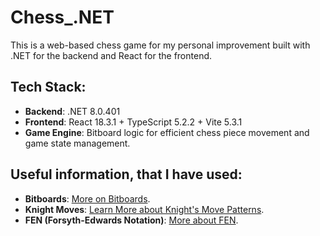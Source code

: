 # Chess_.NET
This is a web-based chess game for my personal improvement built with .NET for the backend and React for the frontend.

## Tech Stack:
- **Backend**: .NET 8.0.401
- **Frontend**: React 18.3.1 + TypeScript 5.2.2 + Vite 5.3.1
- **Game Engine**: Bitboard logic for efficient chess piece movement and game state management.

## Useful information, that I have used:
- **Bitboards**: [More on Bitboards](https://www.chessprogramming.org/Bitboards).
- **Knight Moves**: [Learn More about Knight's Move Patterns](https://www.chessprogramming.org/Knight_Pattern).
- **FEN (Forsyth-Edwards Notation)**: [More about FEN](https://ru.wikipedia.org/wiki/).
